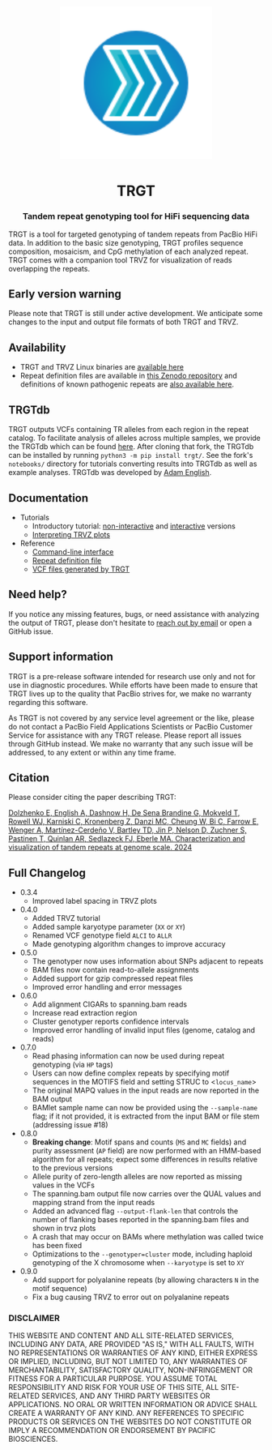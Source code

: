 <h1 align="center"><img width="300px" src="docs/figures/logo_TRGT.svg"/></h1>

<h1 align="center">TRGT</h1>

<h3 align="center">Tandem repeat genotyping tool for HiFi sequencing data</h3>

TRGT is a tool for targeted genotyping of tandem repeats from PacBio HiFi data.
In addition to the basic size genotyping, TRGT profiles sequence composition,
mosaicism, and CpG methylation of each analyzed repeat. TRGT comes with a
companion tool TRVZ for visualization of reads overlapping the repeats.

## Early version warning

Please note that TRGT is still under active development. We anticipate some
changes to the input and output file formats of both TRGT and TRVZ.

## Availability

- TRGT and TRVZ Linux binaries are [available here](https://github.com/PacificBiosciences/trgt/releases)
- Repeat definition files are available in [this Zenodo repository](https://zenodo.org/record/8329210)
  and definitions of known pathogenic repeats are [also available here](repeats/).

## TRGTdb

TRGT outputs VCFs containing TR alleles from each region in the repeat catalog.
To facilitate analysis of alleles across multiple samples, we provide the TRGTdb
which can be found [here](https://github.com/PacificBiosciences/trgt/pull/6).
After cloning that fork, the TRGTdb can be installed by running
`python3 -m pip install trgt/`. See the fork's `notebooks/` directory for tutorials
converting results into TRGTdb as well as example analyses. TRGTdb was developed by
[Adam English](https://github.com/ACEnglish).

## Documentation

- Tutorials
  - Introductory tutorial: [non-interactive](docs/tutorial.md) and
    [interactive](https://mybinder.org/v2/gh/tandem-repeat-workflows/trgt-tutorial/HEAD?labpath=tutorial.ipynb)
    versions
  - [Interpreting TRVZ plots](docs/trvz-plots.md)
- Reference
  - [Command-line interface](docs/cli.md)
  - [Repeat definition file](docs/repeat_files.md)
  - [VCF files generated by TRGT](docs/vcf_files.md)

## Need help?

If you notice any missing features, bugs, or need assistance with analyzing the
output of TRGT, please don't hesitate to [reach out by email](mailto:edolzhenko@pacificbiosciences.com)
or open a GitHub issue.

## Support information

TRGT is a pre-release software intended for research use only and not for use
in diagnostic procedures. While efforts have been made to ensure that TRGT
lives up to the quality that PacBio strives for, we make no warranty regarding
this software.

As TRGT is not covered by any service level agreement or the like, please do
not contact a PacBio Field Applications Scientists or PacBio Customer Service
for assistance with any TRGT release. Please report all issues through GitHub
instead. We make no warranty that any such issue will be addressed, to any
extent or within any time frame.

## Citation

Please consider citing the paper describing TRGT:

[Dolzhenko E, English A, Dashnow H, De Sena Brandine G, Mokveld T, Rowell WJ,
Karniski C, Kronenberg Z, Danzi MC, Cheung W, Bi C, Farrow E, Wenger A,
Martínez-Cerdeño V, Bartley TD, Jin P, Nelson D, Zuchner S, Pastinen T,
Quinlan AR, Sedlazeck FJ, Eberle MA. Characterization and visualization of
tandem repeats at genome scale. 2024](https://www.nature.com/articles/s41587-023-02057-3)

## Full Changelog

- 0.3.4
  - Improved label spacing in TRVZ plots
- 0.4.0
  - Added TRVZ tutorial
  - Added sample karyotype parameter (`XX` or `XY`)
  - Renamed VCF genotype field `ALCI` to `ALLR`
  - Made genotyping algorithm changes to improve accuracy
- 0.5.0
  - The genotyper now uses information about SNPs adjacent to repeats
  - BAM files now contain read-to-allele assignments
  - Added support for gzip compressed repeat files
  - Improved error handling and error messages
- 0.6.0
  - Add alignment CIGARs to spanning.bam reads
  - Increase read extraction region
  - Cluster genotyper reports confidence intervals
  - Improved error handling of invalid input files (genome, catalog
    and reads)
- 0.7.0
  - Read phasing information can now be used during repeat genotyping (via `HP` tags)
  - Users can now define complex repeats by specifying motif sequences in the MOTIFS field and setting STRUC to <`locus_name`>
  - The original MAPQ values in the input reads are now reported in the BAM output
  - BAMlet sample name can now be provided using the `--sample-name` flag; if it not provided, it is extracted from the input BAM or file stem (addressing issue #18)
- 0.8.0
  - **Breaking change**: Motif spans and counts (`MS` and `MC` fields) and purity assessment (`AP`
    field) are now performed with an HMM-based algorithm for all repeats; expect
    some differences in results relative to the previous versions
  - Allele purity of zero-length alleles are now reported as missing values in
    the VCFs
  - The spanning.bam output file now carries over the QUAL values and mapping
    strand from the input reads
  - Added an advanced flag `--output-flank-len` that controls the number of
    flanking bases reported in the spanning.bam files and shown in trvz plots
  - A crash that may occur on BAMs where methylation was called twice has been
    fixed
  - Optimizations to the `--genotyper=cluster` mode, including haploid genotyping
    of the X chromosome when `--karyotype` is set to `XY`
- 0.9.0
  - Add support for polyalanine repeats (by allowing characters `N` in the motif sequence)
  - Fix a bug causing TRVZ to error out on polyalanine repeats

### DISCLAIMER

THIS WEBSITE AND CONTENT AND ALL SITE-RELATED SERVICES, INCLUDING ANY DATA, ARE
PROVIDED "AS IS," WITH ALL FAULTS, WITH NO REPRESENTATIONS OR WARRANTIES OF ANY
KIND, EITHER EXPRESS OR IMPLIED, INCLUDING, BUT NOT LIMITED TO, ANY WARRANTIES
OF MERCHANTABILITY, SATISFACTORY QUALITY, NON-INFRINGEMENT OR FITNESS FOR A
PARTICULAR PURPOSE. YOU ASSUME TOTAL RESPONSIBILITY AND RISK FOR YOUR USE OF THIS
SITE, ALL SITE-RELATED SERVICES, AND ANY THIRD PARTY WEBSITES OR APPLICATIONS. NO
ORAL OR WRITTEN INFORMATION OR ADVICE SHALL CREATE A WARRANTY OF ANY KIND. ANY
REFERENCES TO SPECIFIC PRODUCTS OR SERVICES ON THE WEBSITES DO NOT CONSTITUTE OR
IMPLY A RECOMMENDATION OR ENDORSEMENT BY PACIFIC BIOSCIENCES.
